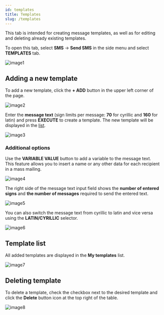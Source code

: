 ```yaml
---
id: templates
title: Templates
slug: /templates
---
```


This tab is intended for creating message templates, as well as for editing and deleting already existing templates.

To open this tab, select **SMS** → **Send SMS** in the side menu and select **TEMPLATES** tab.

![image1](/img/en/sms_send_sms_templates/image1.png)

## Adding a new template

To add a new template, click the **+ ADD** button in the upper left corner of the page.

![image2](/img/en/sms_send_sms_templates/image2.png)

Enter the **message text** (sign limits per message: **70** for cyrillic and **160** for latin) and press **EXECUTE** to create a template. The new template will be displayed in the [list](#template-list).

![image3](/img/en/sms_send_sms_templates/image3.png)

### Additional options

Use the **VARIABLE VALUE** button to add a variable to the message text. This feature allows you to insert a name or any other data for each recipient in a mass mailing.

![image4](/img/en/sms_send_sms_templates/image4.png)

The right side of the message text input field shows the **number of entered signs** and **the number of messages** required to send the entered text.

![image5](/img/en/sms_send_sms_templates/image5.png)

You can also switch the message text from cyrillic to latin and vice versa using the **LATIN/CYRILLIC** selector.

![image6](/img/en/sms_send_sms_templates/image6.png)

## Template list

All added templates are displayed in the **My templates** list.

![image7](/img/en/sms_send_sms_templates/image7.png)

## Deleting template

To delete a template, check the checkbox next to the desired template and click the **Delete** button icon at the top right of the table.

![image8](/img/en/sms_send_sms_templates/image8.png)
